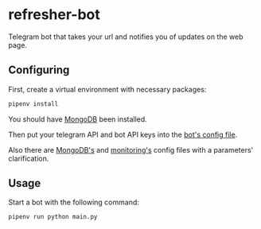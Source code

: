# refresher-bot
Telegram bot that takes your url and notifies you of updates on the web page.

## Configuring
First, create a virtual environment with necessary packages:

```sh
pipenv install
```

You should have [MongoDB](https://www.mongodb.com/) been installed.

Then put your telegram API and bot API keys into the [bot's config file](config/bot.yaml).

Also there are [MongoDB's](config/mongodb.yaml) and [monitoring's](config/monitoring.yaml) config files with a parameters' clarification.

## Usage
Start a bot with the following command:

```sh
pipenv run python main.py
```
